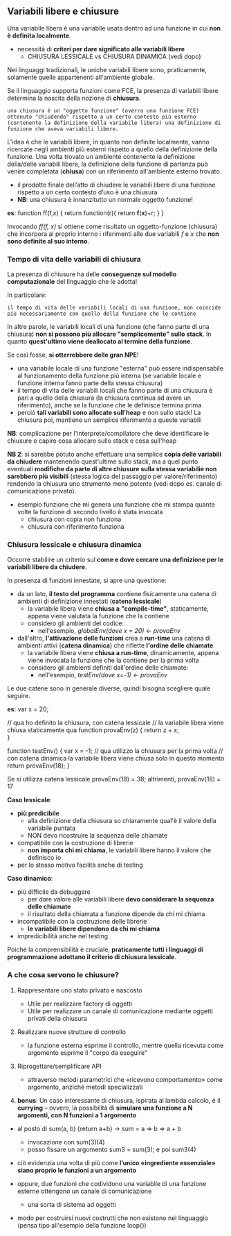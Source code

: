 ## Variabili libere e chiusure
Una variabile libera è una variabile usata dentro ad una funzione in cui **non è definita localmente**.
- necessità di **criteri per dare significato alle variabili libere**
    - CHIUSURA LESSICALE vs CHIUSURA DINAMICA (vedi dopo)

Nei linguaggi tradizionali, le uniche variabili libere sono, praticamente, solamente quelle appartenenti all'ambiente globale.

Se il linguaggio supporta funzioni come FCE, la presenza di variabili libere determina la nascita della nozione di **chiusura**.

```
una chiusura è un "oggetto funzione" (overro una funzione FCE) ottenuto "chiudendo" rispetto a un certo contesto più esterno (contenente la definizione della variabile libera) una definizione di funzione che aveva variabili libere.
```

L'idea è che le variabili libere, in quanto non definite localmente, vanno ricercate negli ambienti più esterni rispetto a quello della definizione della funzione. Una volta trovato un ambiente contenente la definizione della/delle variabili libere, la definizione della funzione di partenza può venire completata (**chiusa**) con un riferimento all'ambiente esterno trovato.
- il prodotto finale dell’atto di chiudere le variabili libere di una funzione rispetto a un certo contesto d’uso è una chiusura
- **NB**: una chiusura è innanzitutto un normale oggetto funzione!

**es**:
function ff(f,x) {
    return function(r){ return **f**(**x**)+r; }
}

Invocando *ff(f, x)* si ottiene come risultato un oggetto-funzione (chiusura) che incorpora al proprio interno i riferimenti alle due variabili *f* e *x* che **non sono definite al suo interno**.


### Tempo di vita delle variabili di chiusura
La presenza di chiusure ha delle **conseguenze sul modello computazionale** del linguaggio che le adotta!

In particolare:
```
il tempo di vita delle variabili locali di una funzione, non coincide più necessariamente con quello della funzione che le contiene
```

In altre parole, le variabili locali di una funzione (che fanno parte di una chiusura) **non si possono più allocare "semplicemente" sullo stack**. In quanto **quest'ultimo viene deallocato al termine della funzione**.

Se così fosse, **si otterrebbere delle gran NPE**!
- una variabile locale di una funzione "esterna" può essere indispensabile al funzionamento della funzione più interna (se variabile locale e funzione interna fanno parte della stessa chiusura)
- il tempo di vita delle variabili locali che fanno parte di una chiusura è pari a quello della chiusura (la chiusura continua ad avere un riferimento), anche se la funzione che le definisce termina prima
- perciò **tali variabili sono allocate sull'heap** e non sullo stack! La chiusura poi, mantiene un semplice riferimento a queste variabili

**NB**: complicazione per l'interprete/compilatore che deve identificare le chiusure e capire cosa allocare sullo stack e cosa sull'heap 

**NB 2**: si sarebbe potuto anche effettuare una semplice **copia delle variabili da chiudere** mantenendo quest'ultime sullo stack, ma a quel punto eventuali **modifiche da parte di altre chiusure sulla stessa variabilie non sarebbero più visibili** (stessa logica del passaggio per valore/riferimento) rendendo la chiusura uno strumento meno potente (vedi dopo es. canale di comunicazione privato).
- esempio funzione che mi genera una funzione che mi stampa quante volte la funzione di secondo livello è stata invocata
    - chiusura con copia non funziona
    - chiusura con riferimento funziona 




### Chiusura lessicale e chiusura dinamica
Occorre stabilire un criterio sul __come e dove cercare una definizione per le variabili libere da chiudere__.

 In presenza di funzioni innestate, si apre una questione:
- da un lato, **il testo del programma** contiene fisicamente una catena di ambienti di definizione innestati (**catena lessicale**)
    - la variabile libera viene **chiusa a "compile-time"**, staticamente, appena viene valutata la funzione che la contiene
    - considero gli ambienti del codice:
        - nell'esempio, *globalEnv(dove x = 20) <- provaEnv*
- dall'altro, **l'attivazione delle funzioni** crea a **run-time** una catena di ambienti attivi (**catena dinamica**) che riflette **l'ordine delle chiamate**
    - la variabile libera viene **chiusa a run-time**, dinamicamente, appena viene invocata la funzione che la contiene per la prima volta
    - considero gli ambienti definiti dall'ordine delle chiamate:
        - nell'esempio, *testEnv(dove x=-1) <- provaEnv*

Le due catene sono in generale diverse, quindi bisogna scegliere quale seguire.

**es**:
var x = 20;

// qua ho definito la chiusura, con catena lessicale
// la variabile libera viene chiusa staticamente qua 
function provaEnv(z) {
    return z + x;   
}

function testEnv() {
    var x = -1;
    // qua utilizzo la chiusura per la prima volta
    // con catena dinamica la variabile libera viene chiusa solo in questo momento
    return provaEnv(18);
} 

Se si utilizza catena lessicale provaEnv(18) = 38; altrimenti, provaEnv(18) = 17

**Caso lessicale**:
- **più predicibile**
    - alla definizione della chiusura so chiaramente qual'è il valore della variabile puntata
    - NON devo ricostruire la sequenza delle chiamate
- compatibile con la costruzione di librerie
    - **non importa chi mi chiama**, le variabili libere hanno il valore che definisco io
- per lo stesso motivo facilità anche di testing

**Caso dinamico**: 
- più difficile da debuggare
    - per dare valore alle variabili libere **devo considerare la sequenza delle chiamate**
    - il risultato della chiamata a funzione dipende da chi mi chiama
- incompatibile con la costruzione delle librerie
    - **le variabili libere dipendono da chi mi chiama**
- impredicibilità anche nel testing

Poiché la comprensibilità è cruciale, **praticamente tutti i linguaggi di programmazione adottano il criterio di chiusura lessicale**.



### A che cosa servono le chiusure?
1. Rappresentare uno stato privato e nascosto
    - Utile per realizzare factory di oggetti
    - Utile per realizzare un canale di comunicazione mediante oggetti privati della chiusura

2. Realizzare nuove strutture di controllo
    - la funzione esterna esprime il controllo, mentre quella ricevuta come argomento esprime il "corpo da eseguire"

3. Riprogettare/semplificare API
    - attraverso metodi parametrici che «ricevono comportamento» come argomento, anziché metodi specializzati

4. **bonus**: Un caso interessante di chiusura, ispirata al lambda calcolo, è il **currying** – ovvero, la possibilità di **simulare una funzione a N argomenti, con N funzioni a 1 argomento**
- al posto di sum(a, b) {return a+b}        ->          sum = a => b => a + b
    - invocazione con sum(3)(4)
    - posso fissare un argomento sum3 = sum(3); e poi sum3(4)
- ciò evidenzia una volta di più come **l’unico «ingrediente essenziale» siano proprio le funzioni a un argomento**



- oppure, due funzioni che codividono una variabile di una funzione esterne ottengono un canale di comunicazione
    - una sorta di sistema ad oggetti
- modo per costruirsi nuovi costrutti che non esistono nel linguaggio (pensa tipo all'esempio della funzione loop())